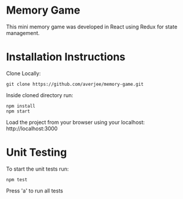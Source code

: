 # Memory Game

This mini memory game was developed in React using Redux for state management. 

# Installation Instructions

Clone Locally: <br>

`git clone https://github.com/averjee/memory-game.git`

Inside cloned directory run: <br>

`npm install` <br>
`npm start` <br>

Load the project from your browser using your localhost: http://localhost:3000

# Unit Testing

To start the unit tests run: <br>

`npm test`

Press 'a' to run all tests
